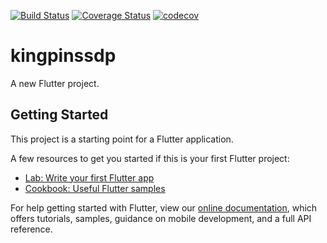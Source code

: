 [![Build Status](https://app.travis-ci.com/KINGPINS-WITS/kingpinssdp.svg?branch=master)](https://app.travis-ci.com/KINGPINS-WITS/kingpinssdp)
[![Coverage Status](https://coveralls.io/repos/github/KINGPINS-WITS/kingpinssdp/badge.svg)](https://coveralls.io/github/KINGPINS-WITS/kingpinssdp)
[![codecov](https://codecov.io/gh/KINGPINS-WITS/kingpinssdp/branch/master/graph/badge.svg?token=TMbO73GtTs)](https://codecov.io/gh/KINGPINS-WITS/kingpinssdp)

# kingpinssdp

A new Flutter project.

## Getting Started

This project is a starting point for a Flutter application.

A few resources to get you started if this is your first Flutter project:

- [Lab: Write your first Flutter app](https://flutter.dev/docs/get-started/codelab)
- [Cookbook: Useful Flutter samples](https://flutter.dev/docs/cookbook)

For help getting started with Flutter, view our
[online documentation](https://flutter.dev/docs), which offers tutorials,
samples, guidance on mobile development, and a full API reference.
